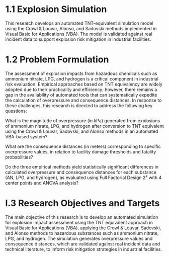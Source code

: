# 1.1 Explosion Simulation
This research develops an automated TNT-equivalent simulation model using the Crowl &amp; Louvar, Alonso, and Sadovski methods implemented in Visual Basic for Applications (VBA). The model is validated against real incident data to support explosion risk mitigation in industrial facilities.

# 1.2 Problem Formulation
The assessment of explosion impacts from hazardous chemicals such as ammonium nitrate, LPG, and hydrogen is a critical component in industrial risk evaluation. Empirical approaches based on TNT equivalency are widely adopted due to their practicality and efficiency; however, there remains a gap in the availability of automated tools that can systematically expedite the calculation of overpressure and consequence distances. In response to these challenges, this research is directed to address the following key questions:

What is the magnitude of overpressure (in kPa) generated from explosions of ammonium nitrate, LPG, and hydrogen after conversion to TNT equivalent using the Crowl & Louvar, Sadovski, and Alonso methods in an automated VBA-based system?

What are the consequence distances (in meters) corresponding to specific overpressure values, in relation to facility damage thresholds and fatality probabilities?

Do the three empirical methods yield statistically significant differences in calculated overpressure and consequence distances for each substance (AN, LPG, and hydrogen), as evaluated using Full Factorial Design 2⁴ with 4 center points and ANOVA analysis?

# I.3 Research Objectives and Targets

The main objective of this research is to develop an automated simulation for explosion impact assessment using the TNT equivalent approach in Visual Basic for Applications (VBA), applying the Crowl & Louvar, Sadovski, and Alonso methods to hazardous substances such as ammonium nitrate, LPG, and hydrogen. The simulation generates overpressure values and consequence distances, which are validated against real incident data and technical literature, to inform risk mitigation strategies in industrial facilities.
